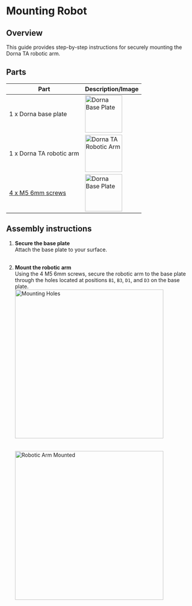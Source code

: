 # **Mounting Robot**

## **Overview**
This guide provides step-by-step instructions for securely mounting the Dorna TA robotic arm.

## **Parts**
| **Part** | **Description/Image** |
|---|---|
| 1 x Dorna base plate | <img src="https://i.imgur.com/xEwQUeN.png" alt="Dorna Base Plate" width="100"/> |
| 1 x Dorna TA robotic arm | <img src="https://i.imgur.com/YvvzKSP.png" alt="Dorna TA Robotic Arm" width="100"/> |
| [4 x M5 6mm screws](https://www.mcmaster.com/90128A228/) | <img src="https://www.mcmaster.com/mvD/Contents/gfx/ImageCache/901/90128A228_c47b8bc8-fe5e-419f-bc4c-d3d9368f954b@4x_638053414244785907.png?ver=ImageNotFound" alt="Dorna Base Plate" width="100"/>  |

## **Assembly instructions**

1. **Secure the base plate**  
   Attach the base plate to your surface.  
   <br/>

2. **Mount the robotic arm**  
   Using the 4 M5 6mm screws, secure the robotic arm to the base plate through the holes located at positions ``B1``, ``B3``, ``D1``, and ``D3`` on the base plate.  
   <img src="https://i.imgur.com/t8TeCLP.jpeg" alt="Mounting Holes" width="400"/>  
   <br/>  
   <img src="https://i.imgur.com/Rm0Asch.jpeg" alt="Robotic Arm Mounted" width="400"/>
